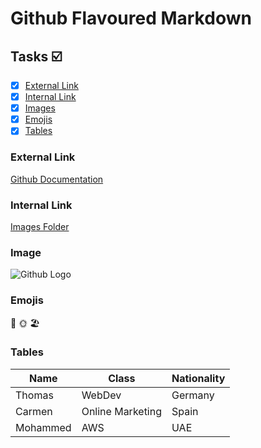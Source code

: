 # Github Flavoured Markdown
## Tasks ☑️
- [x] [External Link](#external-link)
- [x] [Internal Link](#internal-link)
- [x] [Images](#images)
- [x] [Emojis](#emojis)
- [x] [Tables](#tables)
### External Link
[Github Documentation](https://help.github.com/en)
### Internal Link
[Images Folder](https://github.com/yukosuga/authoring/blob/main/images)
### Image

![Github Logo](https://github.com/yukosuga/authoring/assets/135056413/e97df41c-7915-4e76-bce3-c375677da6ac)

### Emojis
🌺 🌞 🏖️

### Tables
| Name     | Class            | Nationality |
|----------|------------------|-------------|
| Thomas   | WebDev           | Germany     |
| Carmen   | Online Marketing | Spain       |
| Mohammed | AWS              | UAE         |
